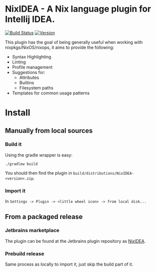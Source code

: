 # NixIDEA - A Nix language plugin for Intellij IDEA.

[![Build Status](https://github.com/NixOS/nix-idea/actions/workflows/build.yml/badge.svg?branch=master)][build-status]
[![Version](https://img.shields.io/jetbrains/plugin/v/nix-idea)][marketplace]

<!-- Plugin description -->

This plugin has the goal of being generally useful when working with nixpkgs/NixOS/nixops, it aims
to provide the following:

* Syntax Highlighting
* Linting
* Profile management
* Suggestions for:
    * Attributes
    * Builtins
    * Filesystem paths
* Templates for common usage patterns

<!-- Plugin description end -->

# Install

## Manually from local sources

### Build it

Using the gradle wrapper is easy:

    ./gradlew build

You should then find the plugin in `build/distributions/NixIDEA-<version>.zip`.

### Import it

In `Settings -> Plugin -> <little wheel icon> -> from local disk...`

## From a packaged release

### Jetbrains marketplace

The plugin can be found at the Jetbrains plugin repository as
[NixIDEA][marketplace].

### Prebuild release

Same process as locally to import it, just skip the build part of it.


[build-status]:
<https://github.com/NixOS/nix-idea/actions/workflows/build.yml?query=branch%3Amaster>
"Latest builds at GitHub Actions"
[marketplace]:
<https://plugins.jetbrains.com/plugin/8607-nixidea/>
"NixIDEA on JetBrains Marketplace"

